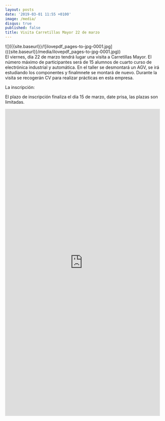 ```yaml
---
layout: posts
date: '2019-03-01 11:55 +0100'
image: /media/
disqus: true
published: false
title: Visita Carretillas Mayor 22 de marzo
---
```

<div class="row">
<div class="col-12 col-sm-6">
![]({{site.baseurl}}/![ilovepdf_pages-to-jpg-0001.jpg]({{site.baseurl}}/media/ilovepdf_pages-to-jpg-0001.jpg))
</div>
<div class="col-12 col-sm-6">
El viernes, día 22 de marzo tendrá lugar una visita a Carretillas Mayor. El número máximo de participantes será de 15 alumnos de cuarto curso de electrónica industrial y automática. En el taller se desmontará un AGV, se irá estudiando los componentes y finalmnete se montará de nuevo. Durante la visita se recogerán CV para realizar prácticas en esta empresa. 

La inscripción:

El plazo de inscripción finaliza el día 15 de marzo, date prisa, las plazas son limitadas.

</div>
</div>
<iframe src="https://goo.gl/forms/SoKNxAmHRDVeAcbN2" width="100%" height="1000" frameborder="0" marginheight="0" marginwidth="0">Cargando...</iframe>
